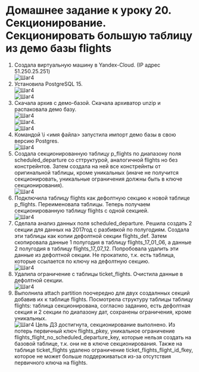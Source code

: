 # Домашнее задание к уроку 20. Секционирование. Секционировать большую таблицу из демо базы flights #   
1. Создала виртуальную машину в Yandex-Cloud. (IP адрес 51.250.25.251)   
![Шаг4](/20_01_vm.jpg)  
1. Установила PostgreSQL 15.   
![Шаг4](/20_02_postgres.jpg)  
![Шаг4](/20_03_cluster.jpg)  
1. Скачала архив с демо-базой. Скачала архиватор unzip и распаковала демо базу.  
![Шаг4](/20_04_get_arh.jpg)  
![Шаг4](/20_05_unzip.jpg).  
![Шаг4](/20_06_unpack.jpg)  
1. Командой \i <имя файла> запустила импорт демо базы в свою версию Postgres.   
![Шаг4](/20_07_insert_bd.jpg)  
1. Создала секционированную таблицу p_flights по диапазону поля scheduled_departure со сттруктурой, аналогичной flights но без констрейнтов. Затем создала на ней все констрейнты от оригинальной таблицы, кроме уникальных (иначе не получится секционировать, уникальные ограничения должны быть в ключе секционирования).    
![Шаг4](/20_08_create_tbl.jpg)  
1. Подключила таблицу flights как дефолтную секцию к новой таблице p_flights. Переименовала таблицы. Теперь получаем секционированную таблицу flights с одной секцией.   
![Шаг4](/20_09_def_renames.jpg)  
1. Сделала анализ данных поля scheduled_departure. Решила создать 2 секции для данных на 2017год с разбивкой по полугодиям. Создала эти таблицы как копии дефолтной секции flights_def. Затем скопировала данные 1 полугодия в таблицу flights_17_01_06, а данные 2 полугодия в таблицу flights_17_07_12. Попробовала удалить эти данные из дефолтной секции. Не прокатило, т.к. есть таблица, которые ссылается по ключу на дефолтную секцию.   
![Шаг4](/20_10_get_data.jpg)  
1. Удалила ограничение с таблицы ticket_flights. Очистила данные в дефолтной секции.    
![Шаг4](/20_11_truncate.jpg)  
1. Выполнила attach partition поочередно для двух создалнных секций добавив их к таблице flights. Посмотрела структуру  таблицы таблицу flights: таблица секционирована, согласно заданию, есть дефолтная секция и 2 секции по диапазону дат, сохранены ограничения, кроме уникальных.   
![Шаг4](/20_12_add_part.jpg)
Цель ДЗ достигнута, секционирование выполнено. Из потерь первичный ключ flights_pkey, уникальное ограничение flights_flight_no_scheduled_departure_key, которые нельзя создать на базовой таблице, т.к. они не в ключе секционирования. Также на таблице ticket_flights удалено ограничение ticket_flights_flight_id_fkey, которое не может больше поддерживаться из-за отсутствия первичного ключа на flights.
